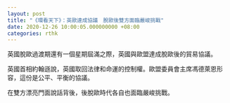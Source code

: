 ```yaml
---
layout: post
title: "《環看天下》：英歐達成協議　脫歐後雙方面臨嚴峻挑戰"
date: 2020-12-26 10:00:05.000000000 +08:00
categories: rthk
---
```


英國脫歐過渡期還有一個星期屆滿之際，英國與歐盟達成脫歐後的貿易協議。

英國首相約翰遜說，英國取回法律和命運的控制權。歐盟委員會主席馮德萊恩形容，這份是公平、平衡的協議。

在雙方漂亮門面說話背後，後脫歐時代各自也面臨嚴峻挑戰。
